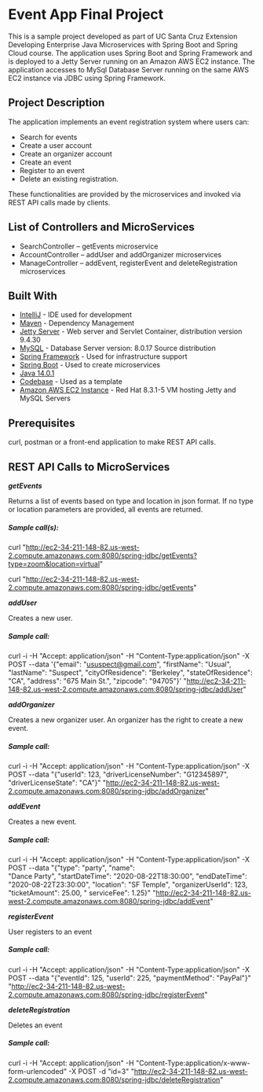 # Event App Final Project

This is a sample project developed as part of UC Santa Cruz Extension Developing Enterprise Java Microservices with Spring Boot and Spring Cloud course. The application uses Spring Boot and Spring Framework and is deployed to a Jetty Server running on an Amazon AWS EC2 instance. The application accesses to MySql Database Server running on the same AWS EC2 instance via JDBC using Spring Framework.  

## Project Description

The application implements an event registration system where users can:

- Search for events 
- Create a user account 
- Create an organizer account
- Create an event
- Register to an event 
- Delete an existing registration. 

These functionalities are provided by the microservices and invoked via REST API calls made by clients. 

## List of Controllers and MicroServices

- SearchController – getEvents microservice
- AccountController – addUser and addOrganizer microservices
- ManageController – addEvent, registerEvent and deleteRegistration microservices

## Built With

* [IntelliJ](https://www.jetbrains.com/idea/) - IDE used for development
* [Maven](https://maven.apache.org/) - Dependency Management
* [Jetty Server](https://www.eclipse.org/jetty/) - Web server and Servlet Container, distribution version 9.4.30
* [MySQL](https://www.mysql.com/) - Database Server version: 8.0.17 Source distribution
* [Spring Framework](https://spring.io/projects/spring-framework) - Used for infrastructure support
* [Spring Boot](https://github.com/spring-projects/spring-boot/wiki) - Used to create microservices
* [Java 14.0.1](https://openjdk.java.net/projects/jdk/14/)
* [Codebase](https://github.com/hinkmond/dev-ent-java-microserv-spring-jdbc.git) - Used as a template
* [Amazon AWS EC2 Instance](https://aws.amazon.com/) - Red Hat 8.3.1-5 VM hosting Jetty and MySQL Servers 

## Prerequisites

curl, postman or a front-end application to make REST API calls.

## REST API Calls to MicroServices

***getEvents***

Returns a list of events based on type and location in json format. If no type or location parameters are provided, all events are returned.

##### Sample call(s):
curl "http://ec2-34-211-148-82.us-west-2.compute.amazonaws.com:8080/spring-jdbc/getEvents?type=zoom&location=virtual"

curl "http://ec2-34-211-148-82.us-west-2.compute.amazonaws.com:8080/spring-jdbc/getEvents"

***addUser***

Creates a new user. 

##### Sample call:
curl -i -H "Accept: application/json" -H "Content-Type:application/json" -X POST --data '{\"email\": \"ususpect@gmail.com\", \"firstName\": \"Usual\", \"lastName\": \"Suspect\", \"cityOfResidence\": \"Berkeley\", \"stateOfResidence\": \"CA\", \"address\": \"675 Main St.\", \"zipcode\": \"94705\"}' "http://ec2-34-211-148-82.us-west-2.compute.amazonaws.com:8080/spring-jdbc/addUser"

***addOrganizer***

Creates a new organizer user. An organizer has the right to create a new event.

##### Sample call:
curl -i -H "Accept: application/json" -H "Content-Type:application/json" -X POST --data "{\"userId\": 123, \"driverLicenseNumber\": \"G12345897\", \"driverLicenseState\": \"CA\"}" "http://ec2-34-211-148-82.us-west-2.compute.amazonaws.com:8080/spring-jdbc/addOrganizer"

***addEvent***

Creates a new event.

##### Sample call:
curl -i -H "Accept: application/json" -H "Content-Type:application/json" -X POST --data "{\"type\": \"party\", \"name\": \
"Dance Party\", \"startDateTime\": \"2020-08-22T18:30:00\", \"endDateTime\": \"2020-08-22T23:30:00\", \"location\": \"SF Temple\", \"organizerUserId\": 123, \"ticketAmount\": 25.00, \"
serviceFee\": 1.25}" "http://ec2-34-211-148-82.us-west-2.compute.amazonaws.com:8080/spring-jdbc/addEvent"

***registerEvent*** 

User registers to an event

##### Sample call:
curl -i -H "Accept: application/json" -H "Content-Type:application/json" -X POST --data "{\"eventId\": 125, \"userId\": 225,  \"paymentMethod\": \"PayPal\"}" "http://ec2-34-211-148-82.us-west-2.compute.amazonaws.com:8080/spring-jdbc/registerEvent"

***deleteRegistration***

Deletes an event

##### Sample call:
curl -i -H "Accept: application/json" -H "Content-Type:application/x-www-form-urlencoded" -X POST -d "id=3" "http://ec2-34-211-148-82.us-west-2.compute.amazonaws.com:8080/spring-jdbc/deleteRegistration"
